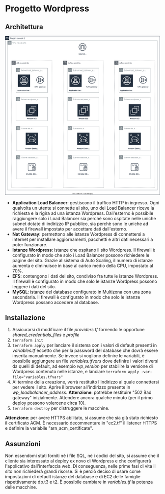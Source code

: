 # Progetto Wordpress

## Architettura

![Architettura](readme_assets/terrafom_architecture.svg "Architettura")

- **Application Load Balancer**: gestiscono il traffico HTTP in ingresso. Ogni qualvolta un utente si connette al sito, uno dei Load Balancer riceve la richiesta e la rigira ad una istanza Wordpress. Dall'esterno è possibile raggiungere solo i Load Balancer sia perchè sono ospitate nelle uniche subnet dotate di indirizzo IP pubblico, sia perchè sono le uniche ad avere il firewall impostato per accettare dati dall'esterno.
- **Nat Gateway**: permettono alle istanze Wordpress di connettersi a internet per installare aggiornamenti, pacchetti e altri dati necessari a poter funzionare.
- **Istanze Wordpress**: istanze che ospitano il sito Wordpress. Il firewall è configurato in modo che solo i Load Balancer possono richiedere le pagine del sito. Grazie al sistema di Auto Scaling, il numero di istanze aumenta e diminuisce in base al carico medio della CPU, impostato al 70%.
- **EFS**: contengono i dati del sito, condiviso fra tutte le istanze Wordpress. Il firewall è configurato in modo che solo le istanze Wordpress possono leggere i dati del sito.
- **MySQL**: istanze del database configurato in Multizona con una zona secondaria. Il firewall è configurato in modo che solo le istanze Wordpress possano accedere al database.

## Installazione

1. Assicurarsi di modificare il file *providers.tf* fornendo le opportune *shared_credentials_files* e *profile*
2. `terraform init`
3. `terraform apply` per lanciare il sistema con i valori di default presenti in *variables.tf* eccetto che per la password del database che dovrà essere inserita manualmente. Se invece si vogliono definire le variabili, è possibile aggiungere un file *variables.tfvars* dove definire i valori diversi da quelli di default, ad esempio *wp_version* per stabilire la versione di Wordpress contenuto nelle istanze, e lanciare `terraform apply -var-file="variables.tfvars"`
4. Al termine della creazione, verrà restituito l'indirizzo al quale connettersi per vedere il sito. Aprire il browser all'indirizzo presente in *wp_loadbalancer_address*. **Attenzione**: potrebbe restituire "502 Bad gateway" inizialmente. Attendere ancora qualche minuto (per il primo deploy possono volercene circa 10).
5. `terraform destroy` per distruggere le macchine.

**Attenzione**: per avere HTTPS abilitato, si assume che sia già stato richiesto il certificato ACM. È necessario decommentare in "ec2.tf" il listener HTTPS e definire la variabile "arn_acm_certificate".

## Assunzioni

Non essendomi stati forniti nè i file SQL, nè i codici del sito, si assume che il cliente sia interessato al deploy ex novo di Wordpress e che configurerà l'applicativo dall'interfaccia web. Di conseguenza, nelle prime fasi di vita il sito non richiederà grandi risorse. Si è perciò deciso di usare come impostazioni di default istanze del database e di EC2 delle famiglie rispettivamente db.t3 e t2. È possibile cambiare in *variables.tf* la potenza delle macchine.
